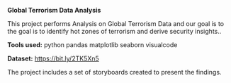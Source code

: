 **Global Terrorism Data Analysis**

This project performs Analysis on Global Terrorism Data and our goal is to the goal is to identify hot zones of terrorism and derive security insights..

**Tools used:**
python
pandas
matplotlib
seaborn
visualcode

**Dataset:** https://bit.ly/2TK5Xn5

The project includes a set of storyboards created to present the findings.
